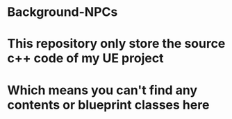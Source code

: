 # Background-NPCs

# This repository only store the source c++ code of my UE project
# Which means you can't find any contents or blueprint classes here
